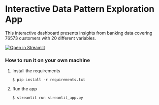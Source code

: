 # Interactive Data Pattern Exploration App

This interactive dashboard presents insights from banking data covering 76573 customers with 20 different variables.

[![Open in Streamlit](https://static.streamlit.io/badges/streamlit_badge_black_white.svg)](https://blank-app-0zga44xrlc6e.streamlit.app/)

### How to run it on your own machine

1. Install the requirements

   ```
   $ pip install -r requirements.txt
   ```

2. Run the app

   ```
   $ streamlit run streamlit_app.py
   ```

